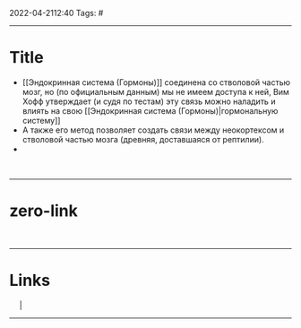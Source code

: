2022-04-2112:40
Tags: #

---
# Title
- [[Эндокринная система (Гормоны)]] соединена со стволовой частью мозг, но (по официальным данным) мы не имеем доступа к ней, Вим Хофф утверждает (и судя по тестам) эту связь можно наладить и влиять на свою [[Эндокринная система (Гормоны)|гормональную систему]]
- А также его метод позволяет создать связи между неокортексом и стволовой частью мозга (древняя, доставшаяся от рептилии).
- 


</br>

---
# zero-link

</br>

---
# Links
 &emsp; | &emsp; 


---